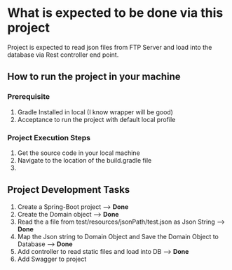 # What is expected to be done via this project

Project is expected to read json files from FTP Server and load into the database via 
Rest controller end point.

## How to run the project in your machine
### Prerequisite
1. Gradle Installed in local (I know wrapper will be good)
1. Acceptance to run the project with default local profile

### Project Execution Steps
1. Get the source code in your local machine
1. Navigate to the location of the build.gradle file
1. 



## Project Development Tasks
1. Create a Spring-Boot project   --> **Done**
1. Create the Domain object --> **Done**
1. Read the a file from test/resources/jsonPath/test.json as Json String --> **Done**
1. Map the Json string to Domain Object and Save the Domain Object to Database --> **Done**
1. Add controller to read static files and load into DB  --> **Done**
1. Add Swagger to project
